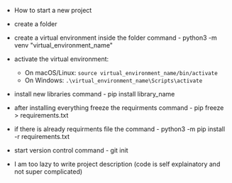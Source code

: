 - How to start a new project 
 - create a folder 
 - create a virtual environment inside the folder command - python3 -m venv "virtual_environment_name"
 - activate the virtual environment:
    - On macOS/Linux: `source virtual_environment_name/bin/activate`
    - On Windows: `.\virtual_environment_name\Scripts\activate`
 - install new libraries command - pip install library_name
 - after installing everything freeze the requirments command - pip freeze > requirements.txt
 - if there is already requirments file the command - python3 -m pip install -r requirements.txt
 - start version control command - git init

 - I am too lazy to write project description (code is self explainatory and not super complicated)
 